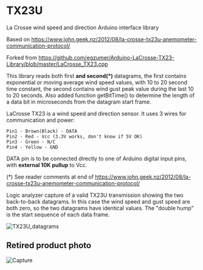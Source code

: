 # TX23U
La Crosse wind speed and direction Arduino interface library

Based on https://www.john.geek.nz/2012/08/la-crosse-tx23u-anemometer-communication-protocol/

Forked from https://github.com/egzumer/Arduino-LaCrosse-TX23-Library/blob/master/LaCrosse_TX23.cpp

This library reads both first **and second(*)** datagrams, the first contains exponential or moving average wind speed values, with 10 to 20 second time constant, the second contains wind gust peak value during the last 10 to 20 seconds. Also added function getBitTime() to determine the length of a data bit in microseconds from the datagram start frame.

LaCrosse TX23 is a wind speed and direction sensor. It uses 3 wires for communication and power:
```
Pin1 - Brown(Black) - DATA
Pin2 - Red - Vcc (3.3V works, don't know if 5V OK)
Pin3 - Green - N/C
Pin4 - Yellow - GND
```
DATA pin is to be connected directly to one of Arduino digital input pins, with **external 10K pullup** to Vcc.

(*) See reader comments at end of https://www.john.geek.nz/2012/08/la-crosse-tx23u-anemometer-communication-protocol/

Logic analyzer capture of a valid TX23U transmission showing the two back-to-back datagrams. In this case the wind speed and gust speed are both zero, so the two datagrams have identical values. The "double hump" is the start sequence of each data frame.


![TX23U_datagrams](https://github.com/user-attachments/assets/651a8f8d-b067-4187-9e43-20c105912102)



## Retired product photo

![Capture](https://github.com/user-attachments/assets/0e48135c-db13-449a-9c72-3901b71edb2d)
